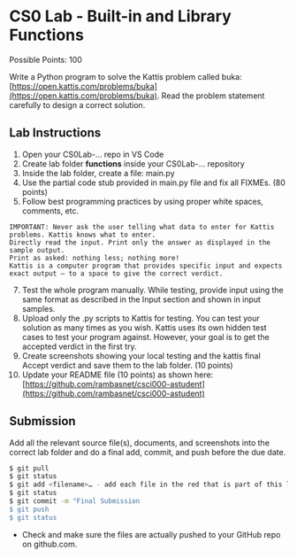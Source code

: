 # CS0 Lab - Built-in and Library Functions

Possible Points: 100

Write a Python program to solve the Kattis problem called buka: [https://open.kattis.com/problems/buka](https://open.kattis.com/problems/buka). Read the problem statement carefully to design a correct solution.

## Lab Instructions

1. Open your CS0Lab-... repo in VS Code
2. Create lab folder **functions** inside your CS0Lab-... repository
3. Inside the lab folder, create a file: main.py
4. Use the partial code stub provided in main.py file and fix all FIXMEs. (80 points)
5. Follow best programming practices by using proper white spaces, comments, etc.

```
IMPORTANT: Never ask the user telling what data to enter for Kattis problems. Kattis knows what to enter.
Directly read the input. Print only the answer as displayed in the sample output.
Print as asked: nothing less; nothing more!
Kattis is a computer program that provides specific input and expects exact output – to a space to give the correct verdict.
```

7. Test the whole program manually. While testing, provide input using the same format as described in the Input section and shown in input samples.
8. Upload only the .py scripts to Kattis for testing. You can test your solution as many times as you wish. Kattis uses its own hidden test cases to test your program against. However, your goal is to get the accepted verdict in the first try.
9. Create screenshots showing your local testing and the kattis final Accept verdict and save them to the lab folder. (10 points)
10. Update your README file (10 points) as shown here: [https://github.com/rambasnet/csci000-astudent](https://github.com/rambasnet/csci000-astudent)

## Submission

Add all the relevant source file(s), documents, and screenshots into the correct lab folder and do a final add, commit, and push before the due date.

```bash
$ git pull
$ git status
$ git add <filename>… - add each file in the red that is part of this lab
$ git status
$ git commit -m "Final Submission
$ git push
$ git status
```

- Check and make sure the files are actually pushed to your GitHub repo on github.com.

